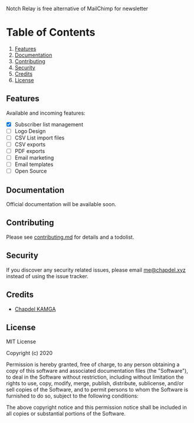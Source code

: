Notch Relay is free alternative of MailChimp for newsletter

# Table of Contents

1. [Features](#features)
2. [Documentation](#documentation)
3. [Contributing](#contributing)
4. [Security](#security)
5. [Credits](#credits)
6. [License](#license)

## Features

Available and incoming features:

-   [x] Subscriber list management
-   [ ] Logo Design
-   [ ] CSV List import files
-   [ ] CSV exports
-   [ ] PDF exports
-   [ ] Email marketing
-   [ ] Email templates
-   [ ] Open Source

## Documentation

Official documentation will be available soon.

## Contributing

Please see [contributing.md](contributing.md) for details and a todolist.

## Security

If you discover any security related issues, please email me@chapdel.xyz instead of using the issue tracker.

## Credits

-   [Chapdel KAMGA](https://twitter.com/chapdel)

## License

MIT License

Copyright (c) 2020

Permission is hereby granted, free of charge, to any person obtaining a copy
of this software and associated documentation files (the "Software"), to deal
in the Software without restriction, including without limitation the rights
to use, copy, modify, merge, publish, distribute, sublicense, and/or sell
copies of the Software, and to permit persons to whom the Software is
furnished to do so, subject to the following conditions:

The above copyright notice and this permission notice shall be included in all
copies or substantial portions of the Software.
